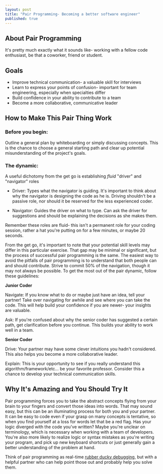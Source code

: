 ```yaml
---
layout: post
title: "Pair Programming- Becoming a better software engineer"
published: true
---
```



## About Pair Programming  

It's pretty much exactly what it sounds like- working with a fellow code enthusiast, be that a coworker, friend or student.

## Goals  

- Improve technical communication- a valuable skill for interviews  
- Learn to express your points of confusion- important for team engineering, especially when specialties differ  
- Build confidence in your ability to contribute to a team  
- Become a more collaborative, communicative leader


## How to Make This Pair Thing Work  

### Before you begin:  

Outline a general plan by whiteboarding or simply discussing concepts. This is the chance to choose a general starting path and clear up potential misunderstanding of the project's goals.
### The dynamic:  

  A useful dichotomy from the get go is establishing _fluid_ "driver" and "navigator" roles  
  
  - Driver: Types what the navigator is guiding. It's important to think about why the navigator is designing the
  code as he is. Driving shouldn't be a passive role, nor should it be reserved for the less experienced coder.   
  
  - Navigator: Guides the driver on what to type. Can ask the driver for suggestions and should be explaining the 
  decisions as she makes them.  
    
  Remember these roles are fluid- this isn't a permanent role for your coding session, rather a hat you're putting on
  for a few minutes, or maybe 20 seconds.  

From the get go, it's important to note that your potential skill levels may differ in this particular exercise. That gap may be minimal or significant, but the process of successful pair programming is the same. The easiest way to avoid the pitfalls of pair programming is to understand that both people can and should contribute. Strive to commit 50% of the navigation, though it may not always be possible. To get the most out of the pair dynamic, follow these guidelines:  

__Junior Coder__  

  Navigate: If you know what to do or maybe just have an idea, tell your partner! Take over navigating for awhile 
  and see where you can take the code. This will help build your confidence if you are newer- your insights are 
  valuable.  
  
  Ask: If you're confused about why the senior coder has suggested a certain path, get clarification before you 
  continue. This builds your ability to work well in a team.  
  
__Senior Coder__  

  Drive: Your partner may have some clever intuitions you hadn't considered. This also helps you become a more 
  collaborative leader.  
  
  Explain: This is your opportunity to see if you really understand this algorithm/framework/etc... be your 
  favorite professor. Consider this a chance to develop your technical communication skills.  


## Why It's Amazing and You Should Try It  

Pair programming forces you to take the abstract concepts flying from your brain to your fingers and convert those ideas into words. That may sound easy, but this can be an illuminating process for both you and your partner. It can be easy to code even if your grasp on many concepts is tentative, so when you find yourself at a loss for words let that be a red flag. Has your logic diverged with the code you've written? Maybe you're unclear on terminology, which is necessary when working with a team of developers. You're also more likely to realize logic or syntax mistakes as you're writing your program, and pick up new keyboard shortcuts or just generally gain a better understanding of the problem at hand.  

Think of pair programming as real-time [rubber ducky debugging](http://en.wikipedia.org/wiki/Rubber_duck_debugging), but with a helpful partner who can help point those out and probably help you solve them.  
